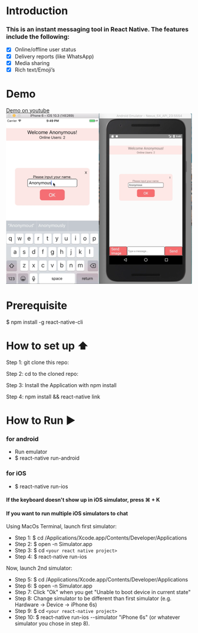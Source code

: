 # Introduction
### This is an instant messaging tool in React Native. The features include the following:

- [x] Online/offline user status
- [x] Delivery reports (like WhatsApp)
- [x] Media sharing
- [x] Rich text/Emoji’s

# Demo
[Demo on youtube](https://www.youtube.com/watch?v=ugA1DqM4oIE&feature=youtu.be)
[![Demo on youtube](./screenshot/screenshot.png)](https://www.youtube.com/watch?v=ugA1DqM4oIE&feature=youtu.be)
# Prerequisite

$ npm install -g react-native-cli

# How to set up ⬆️

Step 1: git clone this repo:

Step 2: cd to the cloned repo:

Step 3: Install the Application with npm install

Step 4: npm install && react-native link

# How to Run ▶️

### for android
* Run emulator
* $ react-native run-android

### for iOS
* $ react-native run-ios

#### If the keyboard doesn't show up in iOS simulator, press ⌘ + K

#### If you want to run multiple iOS simulators to chat
Using MacOs Terminal, launch first simulator:

* Step 1: $ cd /Applications/Xcode.app/Contents/Developer/Applications
* Step 2: $ open -n Simulator.app
* Step 3: $ cd `<your react native project>`
* Step 4: $ react-native run-ios

Now, launch 2nd simulator:

* Step 5: $ cd /Applications/Xcode.app/Contents/Developer/Applications
* Step 6: $ open -n Simulator.app
* Step 7: Click "Ok" when you get "Unable to boot device in current state"
* Step 8: Change simulator to be different than first simulator (e.g. Hardware -> Device -> iPhone 6s)
* Step 9: $ cd `<your react-native project>`
* Step 10: $ react-native run-ios --simulator "iPhone 6s" (or whatever simulator you chose in step 8).

